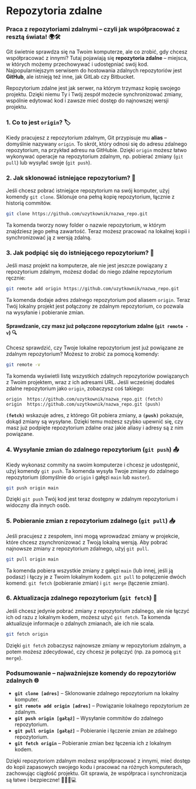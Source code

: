 # Repozytoria zdalne
### Praca z repozytoriami zdalnymi – czyli jak współpracować z resztą świata! 🌍🛠️

Git świetnie sprawdza się na Twoim komputerze, ale co zrobić, gdy chcesz współpracować z innymi? Tutaj pojawiają się **repozytoria zdalne** – miejsca, w których możemy przechowywać i udostępniać swój kod. Najpopularniejszym serwisem do hostowania zdalnych repozytoriów jest **GitHub**, ale istnieją też inne, jak GitLab czy Bitbucket.

Repozytorium zdalne jest jak serwer, na którym trzymasz kopię swojego projektu. Dzięki niemu Ty i Twój zespół możecie synchronizować zmiany, wspólnie edytować kod i zawsze mieć dostęp do najnowszej wersji projektu.

### 1. Co to jest `origin`? 🏷️

Kiedy pracujesz z repozytorium zdalnym, Git przypisuje mu **alias** – domyślnie nazywany `origin`. To skrót, który odnosi się do adresu zdalnego repozytorium, na przykład adresu na GitHubie. Dzięki `origin` możesz łatwo wykonywać operacje na repozytorium zdalnym, np. pobierać zmiany (`git pull`) lub wysyłać swoje (`git push`).

### 2. Jak sklonować istniejące repozytorium? 🧩

Jeśli chcesz pobrać istniejące repozytorium na swój komputer, użyj komendy `git clone`. Sklonuje ona pełną kopię repozytorium, łącznie z historią commitów.

```bash
git clone https://github.com/uzytkownik/nazwa_repo.git
```

Ta komenda tworzy nowy folder o nazwie repozytorium, w którym znajdziesz jego pełną zawartość. Teraz możesz pracować na lokalnej kopii i synchronizować ją z wersją zdalną.

### 3. Jak podpiąć się do istniejącego repozytorium? 🔗

Jeśli masz projekt na komputerze, ale nie jest jeszcze powiązany z repozytorium zdalnym, możesz dodać do niego zdalne repozytorium ręcznie:

```bash
git remote add origin https://github.com/uzytkownik/nazwa_repo.git
```

Ta komenda dodaje adres zdalnego repozytorium pod aliasem `origin`. Teraz Twój lokalny projekt jest połączony ze zdalnym repozytorium, co pozwala na wysyłanie i pobieranie zmian.

#### Sprawdzanie, czy masz już połączone repozytorium zdalne (`git remote -v`) 🔍

Chcesz sprawdzić, czy Twoje lokalne repozytorium jest już powiązane ze zdalnym repozytorium? Możesz to zrobić za pomocą komendy:

```bash
git remote -v
```

Ta komenda wyświetli listę wszystkich zdalnych repozytoriów powiązanych z Twoim projektem, wraz z ich adresami URL. Jeśli wcześniej dodałeś zdalne repozytorium jako `origin`, zobaczysz coś takiego:

```
origin  https://github.com/uzytkownik/nazwa_repo.git (fetch)
origin  https://github.com/uzytkownik/nazwa_repo.git (push)
```

**`(fetch)`** wskazuje adres, z którego Git pobiera zmiany, a **`(push)`** pokazuje, dokąd zmiany są wysyłane. Dzięki temu możesz szybko upewnić się, czy masz już podpięte repozytorium zdalne oraz jakie aliasy i adresy są z nim powiązane.

### 4. Wysyłanie zmian do zdalnego repozytorium (`git push`) 📤

Kiedy wykonasz commity na swoim komputerze i chcesz je udostępnić, użyj komendy `git push`. Ta komenda wysyła Twoje zmiany do zdalnego repozytorium (domyślnie do `origin` i gałęzi `main` lub `master`).

```bash
git push origin main
```

Dzięki `git push` Twój kod jest teraz dostępny w zdalnym repozytorium i widoczny dla innych osób.

### 5. Pobieranie zmian z repozytorium zdalnego (`git pull`) 📥

Jeśli pracujesz z zespołem, inni mogą wprowadzać zmiany w projekcie, które chcesz zsynchronizować z Twoją lokalną wersją. Aby pobrać najnowsze zmiany z repozytorium zdalnego, użyj `git pull`.

```bash
git pull origin main
```

Ta komenda pobiera wszystkie zmiany z gałęzi `main` (lub innej, jeśli ją podasz) i łączy je z Twoim lokalnym kodem. `git pull` to połączenie dwóch komend: `git fetch` (pobieranie zmian) i `git merge` (łączenie zmian).

### 6. Aktualizacja zdalnego repozytorium (`git fetch`) 👀

Jeśli chcesz jedynie pobrać zmiany z repozytorium zdalnego, ale nie łączyć ich od razu z lokalnym kodem, możesz użyć `git fetch`. Ta komenda aktualizuje informacje o zdalnych zmianach, ale ich nie scala.

```bash
git fetch origin
```

Dzięki `git fetch` zobaczysz najnowsze zmiany w repozytorium zdalnym, a potem możesz zdecydować, czy chcesz je połączyć (np. za pomocą `git merge`).

### Podsumowanie – najważniejsze komendy do repozytoriów zdalnych 🌐

- **`git clone [adres]`** – Sklonowanie zdalnego repozytorium na lokalny komputer.
- **`git remote add origin [adres]`** – Powiązanie lokalnego repozytorium ze zdalnym.
- **`git push origin [gałąź]`** – Wysyłanie commitów do zdalnego repozytorium.
- **`git pull origin [gałąź]`** – Pobieranie i łączenie zmian ze zdalnego repozytorium.
- **`git fetch origin`** – Pobieranie zmian bez łączenia ich z lokalnym kodem.

Dzięki repozytoriom zdalnym możesz współpracować z innymi, mieć dostęp do kopii zapasowych swojego kodu i pracować na różnych komputerach, zachowując ciągłość projektu. Git sprawia, że współpraca i synchronizacja są łatwe i bezpieczne! 🧑‍🤝‍🧑💻